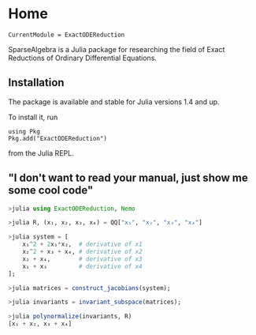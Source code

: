 # Home

```@meta
CurrentModule = ExactODEReduction
```

SparseAlgebra is a Julia package for researching the field of Exact Reductions of Ordinary Differential Equations.

## Installation

The package is available and stable for Julia versions 1.4 and up.

To install it, run

```
using Pkg
Pkg.add("ExactODEReduction")
```

from the Julia REPL.

## "I don't want to read your manual, just show me some cool code"

```julia
>julia using ExactODEReduction, Nemo

>julia R, (x₁, x₂, x₃, x₄) = QQ["x₁", "x₂", "x₃", "x₄"]

>julia system = [
    x₁^2 + 2x₁*x₂,  # derivative of x1
    x₂^2 + x₃ + x₄, # derivative of x2
    x₂ + x₄,        # derivative of x3
    x₁ + x₃         # derivative of x4
];

>julia matrices = construct_jacobians(system);

>julia invariants = invariant_subspace(matrices);

>julia polynormalize(invariants, R)
[x₁ + x₂, x₃ + x₄]
```
